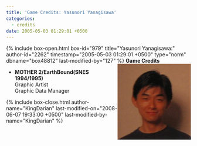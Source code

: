 ```yaml
---
title: 'Game Credits: Yasunori Yanagisawa'
categories:
  - credits
date: 2005-05-03 01:29:01 +0500
---
```

{% include box-open.html box-id="979" title="Yasunori Yanagisawa:" author-id="2262" timestamp="2005-05-03 01:29:01 +0500" type="norm" dbname="box48812" last-modified-by="127" %}
<img src="yasunoriyanagisawa.JPG" align="right" />
<b>Game Credits</b>
<UL>
<LI><b>MOTHER 2/EarthBound(SNES 1994/1995)</b><BR />
Graphic Artist<BR />
Graphic Data Manager</LI>
</UL>
{% include box-close.html author-name="KingDarian" last-modified-on="2008-06-07 19:33:00 +0500" last-modified-by-name="KingDarian" %}
